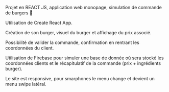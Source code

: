 Projet en REACT JS, application web monopage, simulation de commande de burgers 🍔

Utilisation de Create React App.

Création de son burger, visuel du burger et affichage du prix associé.

Possibilité de valider la commande, confirmation en rentrant les coordonnées du client.

Utilisation de Firebase pour simuler une base de donnée où sera stocké les coordonnées clients et le récapitulatif de la commande (prix + ingrédients burger).

Le site est responsive, pour smarphones le menu change et devient un menu swipe latéral.
